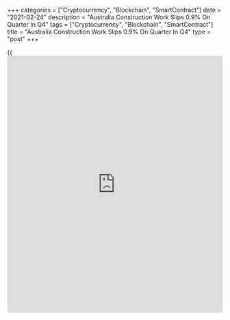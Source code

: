 +++
categories = ["Cryptocurrency", "Blockchain", "SmartContract"]
date = "2021-02-24"
description = "Australia Construction Work Slips 0.9% On Quarter In Q4"
tags = ["Cryptocurrency", "Blockchain", "SmartContract"]
title = "Australia Construction Work Slips 0.9% On Quarter In Q4"
type = "post"
+++

{{<iframe id="large-banner" src="https://www.bounty.group/#slide=21.0" width="100%" height="600" scrolling="no" style="border: 0px solid rgb(216, 221, 230); border-radius: 3px;">}}

The value of total construction work done in Australia was down a
seasonally adjusted 0.9 percent on quarter in the fourth quarter of
2020, the Australian Bureau of Statistics said on Wednesday - coming in
at A$51.170 billion.

That missed expectations for an increase of 1.0 percent following the
1.8 percent contraction in the previous three months.

On a yearly basis, construction work was down 1.4 percent.

Building work was up 0.6 percent on quarter and down 2.2 percent on year
at A$29.373 billion, while residential work was up 2.7 percent on
quarter and down 0.7 percent on year at A$17.865 billion.

Non-residential work fell 2.4 percent on quarter and 4.5 percent on year
to A$11.508 billion and engineering work slipped 2.8 percent on quarter
and 0.3 percent on year to A$21.796 billion.

For comments and feedback [contact](https://www.playgroundfx.com/contact/): editorial@rtt[news](https://www.letsplayfx.com/blog/forex-news-website/).com

[Economic News][1]

 **What parts of the world are seeing the best (and worst) economic
performances lately? Click[here][2] to check out our [Econ Scorecard][2]
and find out! See up-to-the-moment [ranking](https://www.playgroundfx.com/blog/crypto-exchange-ranking/)s for the best and worst
performers in [GDP][2], [unemployment rate][3], [inflation][4] and much
more.**

   1. www.rtt[news](https://www.letsplayfx.com/blog/forex-news-website/).com/Content/EconomicNews.aspx
   2. www.rtt[news](https://www.letsplayfx.com/blog/forex-news-website/).com/economic-scorecard/world-rank/GDP/highest-performance.aspx
   3. www.rtt[news](https://www.letsplayfx.com/blog/forex-news-website/).com/economic-scorecard/world-rank/unemployment-rate/lowest-performance.aspx
   4. www.rtt[news](https://www.letsplayfx.com/blog/forex-news-website/).com/economic-scorecard/world-rank/CPI/highest-performance.aspx